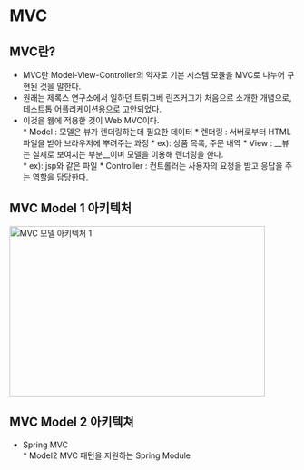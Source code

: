 MVC
========

MVC란?
-------------   
* MVC란 Model-View-Controller의 약자로 기본 시스템 모듈을 MVC로 나누어 구현된 것을 말한다.
* 원래는 제록스 연구소에서 일하던 트뤼그베 린즈커그가 처음으로 소개한 개념으로, 데스트톱 어플리케이션용으로 고안되었다.    
* 이것을 웹에 적용한 것이 Web MVC이다.    
		* Model : 모델은 뷰가 렌더링하는데 필요한 데이터
				* 렌더링 : 서버로부터 HTML 파일을 받아 브라우저에 뿌려주는 과정
				* ex): 상품 목록, 주문 내역
		* View : __뷰는 실제로 보여지는 부분__이며 모델을 이용해 렌더링을 한다.   
				* ex): jsp와 같은 파일
		* Controller : 컨트롤러는 사용자의 요청을 받고 응답을 주는 역할을 담당한다.   


MVC Model 1 아키텍처
-----------------
<img src="https://www.boostcourse.org/viewer/image?src=https%3A%2F%2Fcphinf.pstatic.net%2Fmooc%2F20180219_180%2F1519003368125BcfqV_PNG%2F1.png" width="450px" height="300px" alt="MVC 모델 아키텍처 1"></img><br/>






MVC Model 2 아키텍쳐
-----------------




* Spring MVC    
		* Model2 MVC 패턴을 지원하는 Spring Module
